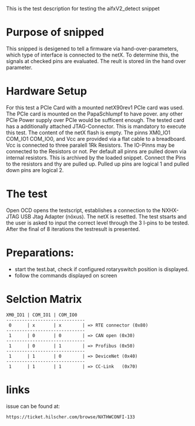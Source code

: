 This is the test description for testing the aifxV2_detect snippet

# Purpose of snipped
This snipped is desigened to tell a firmware via hand-over-parameters, which
type of interface is connected to the netX. To determine this,
the signals at checked pins are evaluated. The reult is stored iin the hand over parameter.

# Hardware Setup
For this test a PCIe Card with a mounted netX90rev1 PCIe card was used.
The PCIe card is mounted on the PapaSchlumpf to have pover. any other PCIe Power supply over PCIe 
would be sufficent enough. The tested card has a additionally attached JTAG-Connector. This is mandatory to
execute this test. 
The content of the netX flash is empty.
The pinns XM0_IO1  COM_IO1  COM_IO0, and Vcc are provided via a flat cable to a breadboard.
Vcc is connected to three paralell 1Rk Resistors. The IO-Pinns may be connected to the Resistors or not.
Per default all pinns are pulled down via internal resistors. This is archived by the loaded snippet.
Connect the Pins to the resistors and thy are pulled up. Pulled up pins are logical 1 and pulled
down pins are logical 2.

# The test
Open OCD opens the testscript, establishes a connection to the NXHX-JTAG USB Jtag Adapter (nöxus).
The netX is resetted. The test stsarts and the user is asked to input the correct level through the
3 I-pins to be tested. After the final of 8 iterations the testresult is presented.

# Preparations:
- start the test.bat, check if configured rotaryswitch position is displayed.
- follow the commands displayed on screen


# Selction Matrix

    XM0_IO1 | COM_IO1 | COM_IO0
    ------------------------------
     0      | x       | x        | => RTE connector (0x80)
    ------------------------------
     1      | 0       | 0        | => CAN open (0x30)
    ------------------------------
     1      | 0       | 1        | => Profibus (0x50)
    ------------------------------
     1      | 1       | 0        | => DeviceNet (0x40)
    ------------------------------
     1      | 1       | 1        | => CC-Link   (0x70)

# links
issue can be found at:
    
    https://ticket.hilscher.com/browse/NXTHWCONFI-133